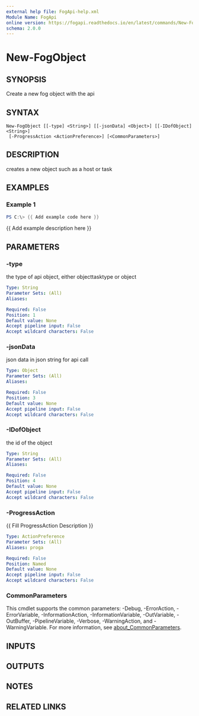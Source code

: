 ```yaml
---
external help file: FogApi-help.xml
Module Name: FogApi
online version: https://fogapi.readthedocs.io/en/latest/commands/New-FogObject
schema: 2.0.0
---
```


# New-FogObject

## SYNOPSIS
Create a new fog object with the api

## SYNTAX

```
New-FogObject [[-type] <String>] [[-jsonData] <Object>] [[-IDofObject] <String>]
 [-ProgressAction <ActionPreference>] [<CommonParameters>]
```

## DESCRIPTION
creates a new object such as a host or task

## EXAMPLES

### Example 1
```powershell
PS C:\> {{ Add example code here }}
```

{{ Add example description here }}

## PARAMETERS

### -type
the type of api object, either objecttasktype or object

```yaml
Type: String
Parameter Sets: (All)
Aliases:

Required: False
Position: 1
Default value: None
Accept pipeline input: False
Accept wildcard characters: False
```

### -jsonData
json data in json string for api call

```yaml
Type: Object
Parameter Sets: (All)
Aliases:

Required: False
Position: 3
Default value: None
Accept pipeline input: False
Accept wildcard characters: False
```

### -IDofObject
the id of the object

```yaml
Type: String
Parameter Sets: (All)
Aliases:

Required: False
Position: 4
Default value: None
Accept pipeline input: False
Accept wildcard characters: False
```

### -ProgressAction
{{ Fill ProgressAction Description }}

```yaml
Type: ActionPreference
Parameter Sets: (All)
Aliases: proga

Required: False
Position: Named
Default value: None
Accept pipeline input: False
Accept wildcard characters: False
```

### CommonParameters
This cmdlet supports the common parameters: -Debug, -ErrorAction, -ErrorVariable, -InformationAction, -InformationVariable, -OutVariable, -OutBuffer, -PipelineVariable, -Verbose, -WarningAction, and -WarningVariable. For more information, see [about_CommonParameters](http://go.microsoft.com/fwlink/?LinkID=113216).

## INPUTS

## OUTPUTS

## NOTES

## RELATED LINKS
